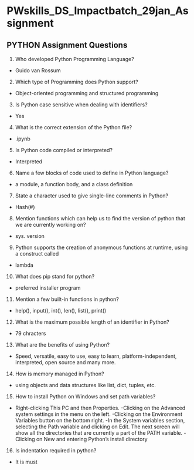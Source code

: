 # PWskills_DS_Impactbatch_29jan_Assignment

## PYTHON Assignment Questions 

1. Who developed Python Programming Language? 
- Guido van Rossum
   
2. Which type of Programming does Python support? 
- Object-oriented programming and structured programming

3. Is Python case sensitive when dealing with identifiers? 
- Yes

4. What is the correct extension of the Python file?
- .ipynb

5. Is Python code compiled or interpreted?
- Interpreted

6. Name a few blocks of code used to define in Python language?
- a module, a function body, and a class definition

7. State a character used to give single-line comments in Python?
- Hash(#)

8. Mention functions which can help us to find the version of python that we are currently working on?
- sys. version

9. Python supports the creation of anonymous functions at runtime, using a construct called 
- lambda

10. What does pip stand for python?
- preferred installer program

11. Mention a few built-in functions in python?
- help(), input(), int(), len(), list(), print()

12. What is the maximum possible length of an identifier in Python?
- 79 chracters

13. What are the benefits of using Python?
- Speed, versatile, easy to use, easy to learn, platform-independent, interpreted, open source and many more.

14. How is memory managed in Python?
- using objects and data structures like list, dict, tuples, etc.

15. How to install Python on Windows and set path variables? 
- Right-clicking This PC and then Properties.
-Clicking on the Advanced system settings in the menu on the left.
-Clicking on the Environment Variables button on the bottom right.
-In the System variables section, selecting the Path variable and clicking on Edit. 
 The next screen will show all the directories that are currently a part of the PATH variable.
-Clicking on New and entering Python’s install directory

16. Is indentation required in python?
- It is must
